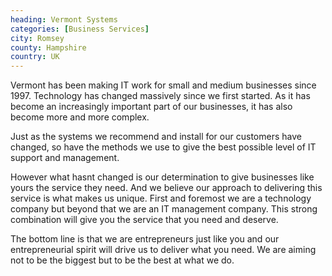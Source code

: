 ```yaml
---
heading: Vermont Systems
categories: [Business Services]
city: Romsey
county: Hampshire
country: UK
---
```

Vermont has been making IT work for small and medium businesses since 1997. Technology has changed massively since we first started. As it has become an increasingly important part of our businesses, it has also become more and more complex.

Just as the systems we recommend and install for our customers have changed, so have the methods we use to give the best possible level of IT support and management.

However what hasnt changed is our determination to give businesses like yours the service they need. And we believe our approach to delivering this service is what makes us unique. First and foremost we are a technology company but beyond that we are an IT management company. This strong combination will give you the service that you need and deserve.

The bottom line is that we are entrepreneurs just like you and our entrepreneurial spirit will drive us to deliver what you need. We are aiming not to be the biggest but to be the best at what we do.
